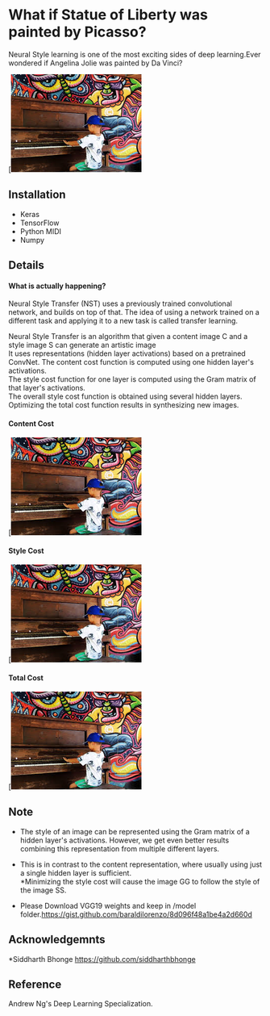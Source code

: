# What if Statue of Liberty was painted by Picasso?

Neural Style learning is one of the most exciting sides of deep learning.Ever wondered if Angelina Jolie was painted by Da Vinci?


[![screenshot](https://github.com/siddharthbhonge/Piano_music_generation_using_LSTM/blob/master/img/images.jpeg)
## Installation

 - Keras
 - TensorFlow
 - Python MIDI
 -  Numpy

## Details

  #### What is actually happening?
  
  Neural Style Transfer (NST) uses a previously trained convolutional network, and builds on top of that. The idea of using a network trained on a different task and applying it to a new task is called transfer learning.  <br />

 Neural Style Transfer is an algorithm that given a content image C and a style image S can generate an artistic image  <br />
 It uses representations (hidden layer activations) based on a pretrained ConvNet.
 The content cost function is computed using one hidden layer's activations.<br />
 The style cost function for one layer is computed using the Gram matrix of that layer's activations. <br />
 The overall style cost function is obtained using several hidden layers.<br/>
 Optimizing the total cost function results in synthesizing new images.<br />
  
  

  ####  Content Cost
[![screenshot](https://github.com/siddharthbhonge/Piano_music_generation_using_LSTM/blob/master/img/images.jpeg)

  



 #### Style Cost

[![screenshot](https://github.com/siddharthbhonge/Piano_music_generation_using_LSTM/blob/master/img/images.jpeg)


 #### Total Cost

[![screenshot](https://github.com/siddharthbhonge/Piano_music_generation_using_LSTM/blob/master/img/images.jpeg)



## Note

* The style of an image can be represented using the Gram matrix of a hidden layer's activations. However, we get even better results combining this representation from multiple different layers.<br /> 
* This is in contrast to the content representation, where usually using just a single hidden layer is sufficient.<br />
*Minimizing the style cost will cause the image GG to follow the style of the image SS. <br />
 
* Please Download VGG19 weights and keep in /model folder.https://gist.github.com/baraldilorenzo/8d096f48a1be4a2d660d
## Acknowledgemnts 

*Siddharth Bhonge https://github.com/siddharthbhonge 




## Reference

Andrew Ng's Deep Learning Specialization.<br />

